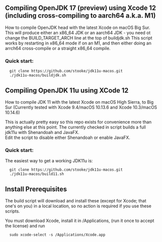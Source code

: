 ## Compiling OpenJDK 17 (preview) using Xcode 12 (including cross-compiling to aarch64 a.k.a. M1)

How to compile OpenJDK head with the latest Xcode on macOS Big Sur.
This will produce either an x86_64 JDK or an aarch64 JDK - you need ot change the BUILD_TARGET_ARCH line at the top of buildjdk.sh
This script works by restarting in x86_64 mode if on an M1, and then either doing an arrch64 cross-compile or a straight x86_64 compile.

### Quick start:

```
  git clone https://github.com/stooke/jdk11u-macos.git
  ./jdk11u-macos/buildjdk.sh
```
  
## Compiling OpenJDK 11u using XCode 12

How to compile JDK 11 with the latest Xcode on macOS High Sierra, to Big Sur
(Currently tested with Xcode 9.4/macOS 10.13.6 and Xcode 10.3/macOS 10.14.6)

This is actually pretty easy so this repo exists for convenience more than anything else at this point.
The currently checked in script builds a full jdk11u with Shenandoah and JavaFX.  
Edit the script to disable either Shenandoah or enable JavaFX.

### Quick start:

The easiest way to get a working JDK11u is:

```
  git clone https://github.com/stooke/jdk11u-macos.git
  ./jdk11u-macos/build11.sh
```

## Install Prerequisites

The build script will download and install these (except for Xcode; that one's on you) in a local location, so no action is required if you use these scripts.

You must download Xcode, install it in /Applications, (run it once to accept the license) and run
```
  sudo xcode-select -s /Applications/Xcode.app
```


